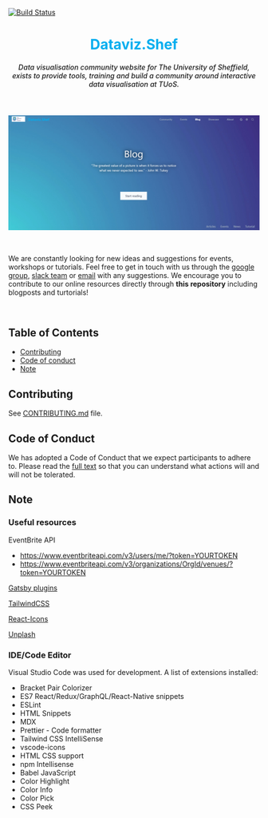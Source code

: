 [![Build Status](https://travis-ci.com/researchdata-sheffield/dataviz-hub2.svg?branch=master)](https://travis-ci.com/researchdata-sheffield/dataviz-hub2)


<center>
<h1 style="color: #00aeef"> Dataviz.Shef </h1>
<h5 style="font-weight: 500">Data visualisation community website for The University of Sheffield, exists to provide tools, training and build a community around interactive data visualisation at TUoS.</h5>
</center>
<!-- <div style="display: flex; flex-wrap: wrap; justify-content: center; align-items: center;">
  <a href="https://shef-dataviz.slack.com" target="_blank" rel="noopener noreferrer">
    <img src="https://cdn.brandfolder.io/5H442O3W/at/pl546j-7le8zk-6gwiyo/Slack_Mark.svg" style="max-width: 100px" />
  </a>
  <a href="https://groups.google.com/a/sheffield.ac.uk/forum/?hl=en#!forum/shef_dataviz-group" target="_blank" rel="noopener noreferrer">
    <img src="https://upload.wikimedia.org/wikipedia/commons/5/53/Google_%22G%22_Logo.svg" style="max-width: 100px; margin-left: -40px" />
  </a>
  <a href="mailto:rdm@sheffield.ac.uk" target="_blank" rel="noopener noreferrer">
    <img src="https://upload.wikimedia.org/wikipedia/commons/7/75/Antu-mail-folder-sent-16.svg" style="max-width: 100px; margin-left: -50px" />
  </a>
</div> -->
<br />

![Fig1](./src/images/readme/Fig1.png)

<br />

We are constantly looking for new ideas and suggestions for events, workshops or tutorials. Feel free to get in touch with us through the [google group](https://groups.google.com/a/sheffield.ac.uk/forum/?hl=en#!forum/shef_dataviz-group), [slack team](https://shef-dataviz.slack.com) or [email](mailto:rdm@sheffield.ac.uk) with any suggestions. We encourage you to contribute to our online resources directly through **this repository** including blogposts and turtorials!


<br />

## Table of Contents

 - <a href="#contributing">Contributing</a>
 - <a href="#code-of-conduct">Code of conduct</a>
 - <a href="#note">Note</a>


## Contributing
See [CONTRIBUTING.md](./CONTRIBUTING.md) file.

## Code of Conduct
We has adopted a Code of Conduct that we expect participants to adhere to. Please read the [full text](./CODE_OF_CONDUCT.md) so that you can understand what actions will and will not be tolerated.


## Note

### Useful resources

EventBrite API 
+ https://www.eventbriteapi.com/v3/users/me/?token=YOURTOKEN
+ https://www.eventbriteapi.com/v3/organizations/OrgId/venues/?token=YOURTOKEN

[Gatsby plugins](https://www.gatsbyjs.org/plugins/)

[TailwindCSS](https://tailwindcss.com/docs/preflight)

[React-Icons](https://react-icons.netlify.com/#/)

[Unplash](https://unsplash.com/)

### IDE/Code Editor
Visual Studio Code was used for development.
A list of extensions installed:
  - Bracket Pair Colorizer
  - ES7 React/Redux/GraphQL/React-Native snippets
  - ESLint
  - HTML Snippets
  - MDX
  - Prettier - Code formatter
  - Tailwind CSS IntelliSense
  - vscode-icons
  - HTML CSS support
  - npm Intellisense
  - Babel JavaScript
  - Color Highlight
  - Color Info
  - Color Pick
  - CSS Peek

